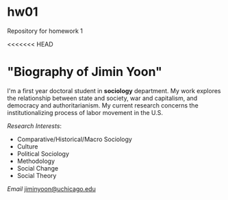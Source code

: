 # hw01
Repository for homework 1

<<<<<<< HEAD
# "Biography of Jimin Yoon"

I'm a first year doctoral student in **sociology** department. My work explores the relationship between state and society, war and capitalism, and democracy and authoritarianism. My current research concerns the institutionalizing process of labor movement in the U.S. 

*Research Interests*:
* Comparative/Historical/Macro Sociology
* Culture
* Political Sociology
* Methodology
* Social Change
* Social Theory

*Email*
[jiminyoon@uchicago.edu](mailto:jiminyoon@uchicago.edu)